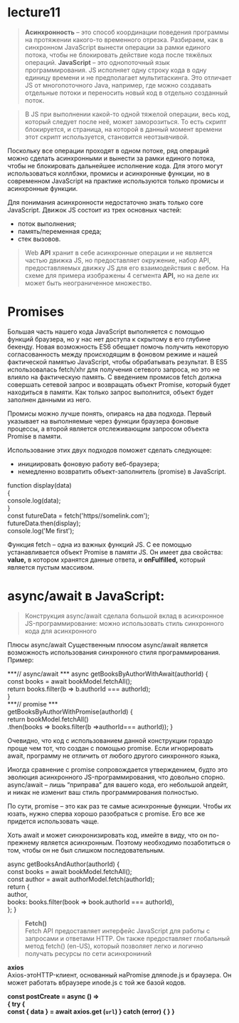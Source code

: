 # lecture11
> **Асинхронность** – это способ координации поведения программы на протяжении какого-то временного отрезка. Разбираем, как в синхронном JavaScript вынести операции за рамки единого потока, чтобы не блокировать действие кода после тяжёлых операций. 
**JavaScript** – это однопоточный язык программирования. JS исполняет одну строку кода в одну единицу времени и не предполагает мультитаскинга. Это отличает JS от многопоточного Java, например, где можно создавать отдельные потоки и переносить новый код в отдельно созданный поток.

> В JS при выполнении какой-то одной тяжелой операции, весь код, который следует после неё, может заморозиться. То есть скрипт блокируется, и страница, на которой в данный момент времени этот скрипт используется, становится неотзывчивой.

Поскольку все операции проходят в одном потоке, ряд операций можно сделать асинхронными и вынести за рамки единого потока, чтобы не блокировать дальнейшее исполнение кода. Для этого могут использоваться коллбэки, промисы и асинхронные функции, но в современном JavaScript на практике используются только промисы и асинхронные функции.

Для понимания асинхронности недостаточно знать только core JavaScript. Движок JS состоит из трех основных частей:

 - поток выполнения;
 - память/переменная среда;
 - стек вызовов.

>Web **API** хранит в себе асинхронные операции и не является частью движка JS, но предоставляет окружение, набор API, предоставляемых движку JS для его взаимодействия с вебом. На схеме для примера изображены 4 сегмента **API,** но на деле их может быть неограниченное множество. 

# Promises
Большая часть нашего кода JavaScript выполняется с помощью функций браузера, но у нас нет доступа к скрытому в его глубине бекенду. Новая возможность ES6 обещает помочь получить некоторую согласованность между происходящим в фоновом режиме и нашей фактической памятью JavaScript, чтобы обрабатывать результат. В ES5 использовалась fetch/xhr для получения сетевого запроса, но это не влияло на фактическую память. С введением промисов fetch должна совершать сетевой запрос и возвращать объект Promise, который будет находиться в памяти. Как только запрос выполнится, объект будет заполнен данными из него.

Промисы можно лучше понять, опираясь на два подхода. Первый указывает на выполняемые через функции браузера фоновые процессы, а второй является отслеживающим запросом объекта Promise в памяти.

Использование этих двух подходов поможет сделать следующее:

- инициировать фоновую работу веб-браузера;
- немедленно возвратить объект-заполнитель (promise) в JavaScript.
        
function display(data)   
{   
  console.log(data);   
}   
const futureData = fetch('https//somelink.com');  
futureData.then(display);  
console.log('Me first');

Функция fetch – одна из важных функций JS. С ее помощью устанавливается объект Promise в памяти JS. Он имеет два свойства: **value,** в котором хранятся данные ответа, и **onFulfilled,** который является пустым массивом.

# async/await в JavaScript:

>Конструкция async/await сделала большой вклад в асинхронное JS-программирование: можно использовать стиль синхронного кода для асинхронного

Плюсы async/await
Существенным плюсом async/await является возможность использования синхронного стиля программирования. Пример:

***// async/await *** 
async getBooksByAuthorWithAwait(authorId) {  
  const books = await bookModel.fetchAll();  
  return books.filter(b => b.authorId ===   authorId);  
}  
***// promise  ***  
getBooksByAuthorWithPromise(authorId) {  
  return bookModel.fetchAll()  
    .then(books => books.filter(b =>authorId=== authorId));
}

Очевидно, что код с использованием данной конструкции гораздо проще чем тот, что создан с помощью promise. Если игнорировать await, программу не отличить от любого другого синхронного языка, 

Иногда сравнение с promise сопровождается утверждением, будто это эволюция асинхронного JS-программирования, что довольно спорно. async/await – лишь “приправа” для вашего кода, его небольшой апдейт, и никак не изменит ваш стиль программирования полностью.

По сути, promise – это как раз те самые асинхронные функции. Чтобы их юзать, нужно сперва хорошо разобраться с promise. Его все же придется использовать чаще.

Хоть await и может синхронизировать код, имейте в виду, что он по-прежнему является асинхронным. Поэтому необходимо позаботиться о том, чтобы он не был слишком последовательным.

async getBooksAndAuthor(authorId) {   
  const books = await bookModel.fetchAll();   
  const author = await authorModel.fetch(authorId);    
  return {   
    author,   
    books: books.filter(book => book.authorId ===       authorId),  
  };
}

> **Fetch()**  
Fetch API предоставляет интерфейс JavaScript для работы с запросами и ответами HTTP. Он также предоставляет глобальный метод fetch() (en-US), который позволяет легко и логично получать ресурсы по сети асинхрониний

**axios**   
Axios-этоHTTP-клиент, основанный наPromise дляnode.js и браузера. Он может работать вбраузере иnode.js с той же базой кодов.

**const postCreate = async () =>    
{ try {   
  const { data } = await axios.get  (`url`) }   catch (error) 
  {
}
}**
